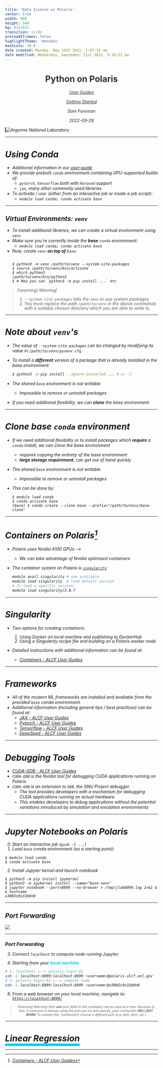 ```yaml
---
title: 'Data Science on Polaris'
center: true
width: 960
height: 540
bg: #1D1651
transition: slide
preloadIframes: false
highlightTheme: 'monokai'
maxScale: 20.0
date created: Monday, May 16th 2022, 7:07:14 am
date modified: Wednesday, September 21st 2022, 9:18:51 pm
---
```


<!-- .slide bg="[[assets/background.png]]" -->

<grid align="center" drop="5 20" drag="90 60" style="background-color:#1D1651; border-radius:8px; opacity:0.9;">

# Python on Polaris <!-- .element style="color:white; font-size:2.25em; padding-top:5%; border-bottom:8px solid #1e8BC9; padding-bottom:2%; text-align:center!important;" align="stretch" -->

[<i class="fas fa-book fa-1x" alt="`fas:Book`"/> User Guides](https://argonne-lcf.github.io/user-guides/polaris/data-science-workflows/python/) <!-- .element style="font-size:1.1em; color:#B8E2DE!important; font-family:'JuliaMono', 'Courier New';line-height:0.7em;" -->

[<i class="fab fa-github fa-1x" alt="`fas:Github`"/> Getting Started](https://github.com/argonne-lcf/GettingStarted) <!-- .element style="font-size:1.1em; color:#B8E2DE!important; font-family:'JuliaMono', 'Courier New';line-height:0.7em;" -->

<a href="https://www.samforeman.me"><i class="fas fa-home fa-1x" alt="`fas:Home`" style="padding-right:2px;"/></a> Sam Foreman <!-- .element style="color:#655A90;" -->

2022-09-28 <!-- .element style="font-size:0.9em; color:#5E5381;padding:auto;margin:auto;atext-align:center!important;" -->

</grid>

<grid drag="100 20" drop="bottom" align="bottomright" >
<img src="https://raw.githubusercontent.com/saforem2/physicsSeminar/main/assets/Argonne_cmyk_white.svg" alt="Argonne National Laboratory">
</grid>


---

<!-- .slide template="[[left-border]]" -->

# Using Conda

- Additional information in our [<i class="fas fa-book fa-1x" alt="`fas:Book`"/> user-guide](https://argonne-lcf.github.io/user-guides/polaris/data-science-workflows/python/)
- We provide prebuilt `conda` environment containing GPU-supported builds of:
	- `pytorch`, `tensorflow` both with `horovod` support
	- `jax`, many other commonly used libraries
- To activate / use: (either from an interactive job or inside a job script):
	- `module load conda; conda activate base`

---

<!-- .slide template="[[left-border]]" style="font-size:0.8em;" -->

## Virtual Environments: `venv`

- To install additional libraries, we can create a virtual environment using `venv`
- Make sure you're currently inside the **base** `conda` environment:
	- `module load conda; conda activate base`
- Now, create `venv` **on top of** `base`:
  <pre><code class="bash" data-trim data-noescape>
  $ python3 -m venv /path/to/venv --system-site-packages
  $ source /path/to/venv/bin/activate
  $ which python3
  /path/to/venv/bin/python3
  $ # Now you can `python3 -m pip install ...` etc
  </code></pre>

> [!warning] Warning!
> 1. `--system-site-packages` tells the `venv` to use system packages
> 2. You must replace the path `/path/to/venv` in the above commands with a suitably chosen directory which you are able to write to.


---

<!-- .slide template="[[left-border]]" -->

# Note about `venv`'s

- The value of `--system-site-packages` can be changed by modifying its value in `/path/to/venv/pyvenv.cfg`
- To install a **different** version of a package that is already installed in the base environment:

  ```bash
  $ python3 -m pip install --ignore-installed ... # or -I
   ```

- The shared `base` environment is not writable
	- Impossible to remove or uninstall packages


- If you need additional flexibility, we can **clone** the base environment

---

<!-- .slide template="[[left-border]]" -->

# Clone base `conda` environment

- If we need additional flexibility or to install packages which **require** a `conda` install, we can clone the base environment
	- requires copying the entirety of the base environment
	- **large storage requirement**, can get out of hand quickly
- The shared `base` environment is not writable
	- Impossible to remove or uninstall packages
- This can be done by:

  ```
  $ module load conda
  $ conda activate base
  (base) $ conda create --clone base --prefix="/path/to/envs/base-clone"
  ```


---
<!-- .slide template="[[left-border]]" -->

# Containers on Polaris[^1]
- Polaris uses Nvidia A100 GPUs -->
	- We can take advantage of Nvidia optimized containers

- The container system on Polaris is [`singularity`](https://docs.sylabs.io/guides/3.5/user-guide/introduction.html):

  ```bash
  module avail singularity # see available
  module load singularity  # load default version
  # To load a specific version:
  module load singularity/3.8.7
  ```
[^1]: [<i class="fas fa-book fa-1x" alt="`fas:Book`"/> Containers - ALCF User Guides](https://argonne-lcf.github.io/user-guides/polaris/data-science-workflows/containers/containers/)

---

<!-- .slide template="[[left-border]]" style="text-align:left!important;" -->

# Singularity

- Two options for creating containers:
	1. Using Docker on local machine and publishing to DockerHub
	2. Using a Singularity recipe file and building on a Polaris worker node

- Detailed instructions with additional information can be found at:
	- [<i class="fas fa-book fa-1x" alt="`fas:Book`"/> Containers - ALCF User Guides](https://argonne-lcf.github.io/user-guides/polaris/data-science-workflows/containers/containers/)

---

<!-- .slide template="[[left-border]]" style="text-align:left!important;" -->

# Frameworks

- All of the modern ML frameworks are installed and available from the provided `base` conda environment.
- Additional information (including general tips / best practices) can be found at:
	- [<i class="fas fa-book fa-1x" alt="`fas:Book`"/> JAX - ALCF User Guides](https://argonne-lcf.github.io/user-guides/polaris/data-science-workflows/frameworks/jax/)
	- [<i class="fas fa-book fa-1x" alt="`fas:Book`"/> Pytorch - ALCF User Guides](https://argonne-lcf.github.io/user-guides/polaris/data-science-workflows/frameworks/pytorch/)
	- [<i class="fas fa-book fa-1x" alt="`fas:Book`"/> Tensorflow - ALCF User Guides](https://argonne-lcf.github.io/user-guides/polaris/data-science-workflows/frameworks/tensorflow/)
	- [<i class="fas fa-book fa-1x" alt="`fas:Book`"/> DeepSped - ALCF User Guides](https://argonne-lcf.github.io/user-guides/polaris/data-science-workflows/frameworks/deepspeed/)

---

<!-- .slide template="[[left-border]]" style="text-align:left!important;" -->

# Debugging Tools
- [<i class="fas fa-book fa-1x" alt="`fas:Book`"/> CUDA-GDB - ALCF User Guides](https://argonne-lcf.github.io/user-guides/polaris/debugging-tools/CUDA-GDB/)
- `CUDA-GDB` is the Nvidia tool for debugging CUDA applications running on Polaris.
- `CUDA-GDB` is an extension to `GDB`, the GNU Project debugger.
	- The tool provides developers with a mechanism for debugging CUDA applications running on actual hardware.
	- This enables developers to debug applications without the potential variations introduced by simulation and emulation environments

---
<!-- .slide style="text-size:70%;border-left:8px solid #1E8BC9 ;height:100%;" -->
# Jupyter Notebooks on Polaris
0. Start an interactive job (`qsub -I ...`)
1. Load `base` conda environment (as a starting point):
  ```shell
  $ module load conda
  $ conda activate base
  ```

2. Install Jupyter kernel and launch notebook
  ```shell
  $ python3 -m pip install ipykernel
  $ python3 -m ipykernel install --name="base-venv" 
  $ jupyter notebook --port=8899 --no-browser > /tmp/jlab8899.log 2>&1 &
  $ hostname
  x3002c0s31b0n0
  ```


---
## Port Forwarding

![](https://raw.githubusercontent.com/saforem2/ATPESC-StatisticalLearning/main/docs/assets/port-forwarding.svg) <!-- .element align="center" -->

---
<!-- .slide style="text-align:left;text-size:border-radius:8px; 60%;" -->

### Port Forwarding

3. Connect `localhost` to compute node running Jupyter.

4. Starting from your <span style="color:#00CCFF">**local machine**</span>
  ```bash
  # 1: localhost <--> polaris-login-01
  ssh -L localhost:8899:localhost:8899 <username>@polaris.alcf.anl.gov
  # 2: polaris-login-01 <--> compute node
  ssh -L localhost:8899:localhost:8899 <username>@x3002c0s31b0n0
  ```
8. From a web browser on your local machine, navigate to:
  [`https://localhost:8899/`](https://localhost:8899)

<div style="font-size:0.75em;" align="center">

> [!warning] Warning!
> Only **one** port (`8899` in this example) can be used at a time.
> Because of this, if someone is already using the port you try and specify, your connection **WILL NOT WORK**
> To remedy this, (randomly?) choose a different port (e.g. `8891`, `8873`, etc.)

</div>

---
<!-- .slide style="text-align:left;" -->

# <span style="border-bottom:8px solid #00CCFF;"> Linear Regression</span>

---


<style>

:root {
    --r-heading-text-transform: none;
    --r-heading-font: 'Inter', 'Arial', "OpenSans-Bold", "Open Sans", Helvetica, Impact, sans-serif;
    --r-main-background-color: #1D1651;
    --r-main-font: 'Inter', "Arial", "Open Sans", "Coming Soon", "SourceSansPro", Helvetica Neue, sans-serif;
    --r-heading-letter-spacing: -0.45px;
    --r-heading-word-spacing: 0.5px;
    --r-heading-text-transform: none;
    --r-heading-text-shadow: none;
    --r-heading-font-weight: 700;
    --r-heading1-text-shadow: none;
    --r-main-font-size: 22px;
	--r-main-line-height: 1.5em;
    --r-monospace-font-size: 18px;
    --r-heading1-size: 1.33em;
    --r-heading2-size: 1.25em;
    --r-heading3-size: 1.2em;
    --r-heading4-size: 1.15em;
    --r-heading5-size: 1.05em;
    --r-heading6-size: 1.025em;
	--r-heading-line-height:1em;
    --r-code-font: 'JuliaMono', 'Courier New', "agave Nerd Font", monospace;
    --r-link-color: #B8E2DE;
    --r-link-color-dark: #f92672;
    --r-link-color-hover: #63ff51;
    --r-controls-color: #228BE6;
    --r-progress-color: #404040;
    --r-selection-background-color: rgba(255, 255, 0, 0.15);
    --r-selection-color: rgb(255, 255, 0);
    --r-main-color: #c8c8c8;
    --text-muted: #757575;
    --text-faint: #404040;
    --r-heading-color: #FFF;
    --r-background-color: #fff;
    -webkit-font-smoothing:subpixel-antialiased;
}

.reveal pre {
  display: block;
  margin: auto;
  text-align: justify;
  width:90%;
  font-family: var(--r-code-font);
  font-size: var(--r-monospace-font-size);
  min-width:90%!important;
  word-wrap: break-word;
  padding: auto;
  box-shadow: 0 5px px rgba(0, 0, 0, 0.5);
  white-space: pre-wrap;
}

.reveal p {
	margin:auto!important;
	padding:auto!important;
}

.reveal pre code {
	display: inline-block;
    top: 0;
    bottom: 0;
	margin:auto;
	padding:auto;
    font-size: 0.9em;
    background:#181344;
    color: #8B80B8;
	text-align: justify;
    letter-spacing: -0.45px!important;
    word-spacing: -0.5px!important;
}

.reveal {
    font-family: var(--r-main-font), sans-serif;
    font-size: var(--r-main-font-size);
    font-weight: normal;
    color: var(--r-main-color);
    background-color: var(--r-main-background-color);
}

.code {
	font-size:0.9em!important;
}

.reveal h1,
.reveal h2,
.reveal h3,
.reveal h4 {
    margin: var(--r-heading-margin);
    margin-left:4%;
	padding-top: 1%;
    color: #E0E0E0;
    font-family: var(--r-heading-font);
    line-height: var(--r-heading-line-height);
    word-spacing: var(--r-heading-word-spacing);
    text-transform: var(--r-heading-text-transform);
	text-align:left!important;
    text-shadow: var(--r-heading-text-shadow);
    word-wrap: break-word;
}

.reveal h1 {
    font-weight: 700;
    font-size: var(--r-heading1-size);
}

.reveal h2 {
    font-weight: 600;
    font-size: var(--r-heading2-size);
}

.reveal h3 {
    font-weight: 500;
    font-size: var(--r-heading3-size);
}

.reveal h4 {
    font-weight: 500;
    font-size: var(--r-heading4-size);
}

.reveal h5 {
    font-weight: 500;
    font-size: var(--r-heading5-size);
}
.reveal h6 {
    font-weight: 400;
    font-size: var(--r-heading6-size);
}

.reveal ul, ol {
	text-align:left;
}

.reveal ul ul,
.reveal ul ol,
.reveal ol ol,
.reveal ol ul {
  text-align:left;
}

.reveal ul ul {
    list-style: circle;
}
.container {
  position: relative;
}

.make-it-pop {
  filter: drop-shadow(0 0 10px purple);
}

.bottomright {
  position: absolute;
  bottom: 8px;
  right: 16px;
  font-size: 18px;
}

@media (max-width: 95%) {
  section {
    -webkit-flex-direction: column;
    flex-direction: column;
  }
}

.row {
  display: flex;
}

.column {
  flex: 50%;
}


#left {
  margin: 0 0 5px 5px;
  text-align: left;
  float: left;
  z-index: -10;
  width: 48%;
  font-size: 0.85em;
}

#right {
  margin: 0 0 5px 0;
  float: right;
  max-width: 48%;
  text-align: left;
  z-index: -10;
  width: 48%;
  font-size: 0.85em;
}

#darkBack {
    background-color: #1D1651;
    color: #efefef;
    .reveal a {
        color: #F92672;
        transition: color 0.15s ease;
    }
    .reveal a:hover {
        color: var(--r-link-color-hover);
    }
}

.multiCol {
    display: table;
    table-layout: fixed; /* don't fudge depending on content */
    width: 100%;
    text-align: left; /* matter of taste, makes imho sense */
    .col {
        display: table-cell;
        vertical-align: top;
        width: 50%;
        padding: 2% 0 2% 3%; /* some vertical, and between columns */
        &:first-of-type { padding-left: 0; } /* there's nothing before col1 */
    }
}

.reveal blockquote:before {
  content: "❝";
  font-size: 2.5em;
  margin-right: .05em;
  line-height: 0.1em;
  vertical-align: -0.3em;
  text-align: left;
  color: var(--text-faint);
  font-style: normal !important;
}

.reveal blockquote p {
  color: var(--text-muted);
  font-style: normal !important;
  font-align: left;
  display: inline;
  text-align: left;
}

.reveal blockquote em{
  color: var(--text-muted);
  text-align: left;
}

.reveal blockquote {
  border-radius: 8px !important;
  margin: 0.5rem 0rem 0.5rem 0rem;
  text-align: left;
  padding-top: 1rem;
  padding-left: 2rem;
  padding-bottom: 1rem;
  padding-right: 2rem;
  width: auto;
  font-style: normal !important;
}

.hljs {
    background: #201646 !important;
    border-radius: 8px !important;
}

.hljs-built_in {
  color: #EC6358;
}

#blue {
    color: #00CCFF;
}
#bright {
    color: #00A2FF;
}
#cyan {
    color: #00CCFF;
}
#purple {
    color: #AE81ff;
}
#green {
    color: #63FF51;
}
#yellow {
    color: #FD971F;
}
#lightpink {
    color: #E64980;
}
#pink {
    color: #F92672;
}
#red {
    color: #FA5252;
}
#grey {
    color: #666666;
}

#noteinverse {
    background-color: #1D1651;
    border-radius: 5px;
    border-color: #1D1651;
    color: #efefef;
    padding: auto;
    margin: auto;
}

#note {
    background-color: rgba(255, 255, 255, 0.1);
    padding: 10px;
    border-radius: 8px;
    border-color: rgba(240, 240, 240, 1.0);
    color: rgb(255, 255, 255);
    margin: auto;
}

#mark {
    margin: auto;
    padding: auto;
    background-color: #FD971F;
    color: #1D1651;
    font-weight: 700;
    border-radius: 7px;
}

#dark {
    background-color: #1D1651;
    color: #efefef;
    --r-link-color: #00CCFF!important;
    --r-header-color: #666666;
    -webkit-font-smoothing:subpixel-antialiased;
}

#halfsize {
    font-size: 0.5em;
}

#large {
  font-size: 1.25em;
}

.horizontal_dotted_line{
  border-bottom: 2px dotted gray;
}

.footer {
  font-size: 60%;
  vertical-align:bottom;
  color:#bdbdbd;
  font-weight:400;
  margin-left:-5px;
}
.note {
  color:#f8f8f8;
  border-radius:8px;
  background-color:#35353540;
  border-color:#66666640;
  padding: auto;
  margin:auto;
}

.callout {
  border-left: 6px solid rgb(var(--callout-color));
  background-color: #181242;
  opacity:95%;
  text-align:left;
  margin-left: 4%;
  border-radius:2px;
  page-break-inside: avoid;
}

.callout > ul,ol {
	line-height:1em!important;
}

.callout-title {
  display: flex;
  text-align:left;
  color: #f8f8f8;
  padding-left:10px;
  gap: 10px;
  font-size:1em;
  top: 0;
  position:relative;
  margin-top:0px!important;
  margin-bottom:0em!important;
  padding-top:0px!important;
  padding-bottom:0px!important;
  border-radius:2px;
  background-color: rgba(var(--callout-color), 0.3);
}

.callout-content {
	padding: 1px!important;
	top: 0;
	margin-left: 1%;
    padding-bottom:0.75em;
	padding:auto;
    line-height:1em!important;
}

.reveal .code-wrapper code {
	width: 98%;
}

.reveal code {
  font-family: var(--r-code-font);
  text-transform: none;
  tab-size: 4;
  padding:1.5px;
  background:#181344;
  color: #8EC5E4;
  border-radius:5px;
  letter-spacing: -0.45px!important;
  word-spacing: -0.5px!important;
}

#customcontrols > ul {
  display: none!important;
}

#customcontrols button {
  display: none!important;
}

.reveal .slides > section.present, .reveal .slides > section > section.present {
  min-height: 100% !important;
  display: flex !important;
  flex-direction: column !important;
  justify-content: center !important;
  position: absolute !important;
  top: 0 !important;
}
section > h1 {
  position: absolute !important;
  top: 0 !important;
  margin-left: auto !important;
  margin-right: auto !important;
  left: 0 !important;
  right: 0 !important;
}

.print-pdf .reveal .slides > section.present, .print-pdf .reveal .slides > section > section.present {
  min-height: 770px !important;
  position: relative !important;
}

.hljs-comment, .hljs-quote, .hljs-deletion, .hljs-meta {
	color: #5E5481;
}

.strong {
	color: #F92672!important;
	font-weight: 800;
}

.ol, .ul {
	margin-left: 4%;
	line-height:1.3em;
}

</style>